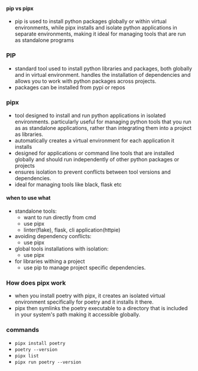 #### pip vs pipx
- pip is used to install python packages globally or within virtual environments, while pipx installs and isolate python applications in separate environments, making it ideal for managing tools that are run as standalone programs

### PIP
- standard tool used to install python libraries and packages, both globally and in virtual environment. handles the installation of dependencies and allows you to work with python packages across projects.
- packages can be installed from pypi or repos

### pipx
- tool designed to install and run python applications in isolated environments. particularly useful for managing python tools that you run as as standalone applications, rather than integrating them into a project as libraries.
- automatically creates a virtual environment for each application it installs
- designed for applications or command line tools that are installed globally and should run independently of other python packages or projects
- ensures isolation to prevent conflicts between tool versions and dependencies.
- ideal for managing tools like black, flask etc

#### when to use what
- standalone tools:
    - want to run directly from cmd
    - use pipx
    - linter(flake), flask, cli application(httpie)
- avoiding dependency conflicts:
    - use pipx
- global tools installations with isolation:
    - use pipx
- for libraries withing a project
    - use pip to manage project specific dependencies.

### How does pipx work
- when you install poetry with pipx, it creates an isolated virtual environment specifically for poetry and it installs it there.
- pipx then symlinks the poetry executable to a directory that is included in your system's path making it accessible globally.

### commands
- `pipx install poetry`
- `poetry --version`
- `pipx list`
- `pipx run poetry --version`